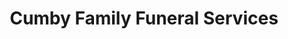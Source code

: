 ---
title: "Cumby Family Funeral Services"
url: /high-point/cumby-family-funeral-services/
shop: Bestattungen
---